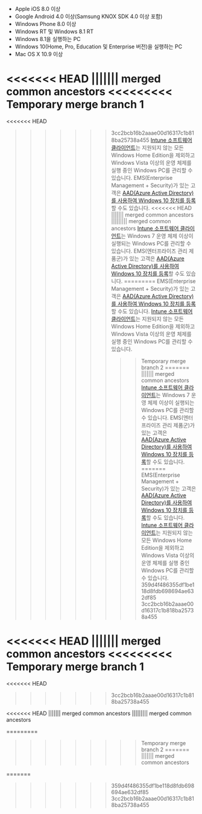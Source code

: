 
  - Apple iOS 8.0 이상
  - Google Android 4.0 이상(Samsung KNOX SDK 4.0 이상 포함)
  - Windows Phone 8.0 이상
  - Windows RT 및 Windows 8.1 RT
  - Windows 8.1을 실행하는 PC
  - Windows 10(Home, Pro, Education 및 Enterprise 버전)을 실행하는 PC
  - Mac OS X 10.9 이상

<<<<<<< HEAD
||||||| merged common ancestors
<<<<<<<<< Temporary merge branch 1
=======
<<<<<<< HEAD
>>>>>>> 3cc2bcb16b2aaae00d16317c1b818ba25738a455
[Intune 소프트웨어 클라이언트](/intune/deploy-use/manage-windows-pcs-with-microsoft-intune)는 지원되지 않는 모든 Windows Home Edition을 제외하고 Windows Vista 이상의 운영 체제를 실행 중인 Windows PC를 관리할 수 있습니다.  EMS(Enterprise Management + Security)가 있는 고객은 [AAD(Azure Active Directory)를 사용하여 Windows 10 장치를 등록](set-up-windows-device-management-with-microsoft-intune.md#azure-active-directory-enrollment)할 수도 있습니다.
<<<<<<< HEAD
||||||| merged common ancestors
||||||||| merged common ancestors
[Intune 소프트웨어 클라이언트](/intune/deploy-use/manage-windows-pcs-with-microsoft-intune)는 Windows 7 운영 체제 이상이 실행되는 Windows PC를 관리할 수 있습니다. EMS(엔터프라이즈 관리 제품군)가 있는 고객은 [AAD(Azure Active Directory)를 사용하여 Windows 10 장치를 등록](https://docs.microsoft.com/active-directory/active-directory-azureadjoin-windows10-devices-overview)할 수도 있습니다.
=========
EMS(Enterprise Management + Security)가 있는 고객은 [AAD(Azure Active Directory)를 사용하여 Windows 10 장치를 등록](/intune/deploy-use/set-up-windows-device-management-with-microsoft-intune#azure-active-directory-enrollment)할 수도 있습니다. [Intune 소프트웨어 클라이언트](/intune/deploy-use/manage-windows-pcs-with-microsoft-intune)는 지원되지 않는 모든 Windows Home Edition을 제외하고 Windows Vista 이상의 운영 체제를 실행 중인 Windows PC를 관리할 수 있습니다.  
>>>>>>>>> Temporary merge branch 2
=======
||||||| merged common ancestors
[Intune 소프트웨어 클라이언트](/intune/deploy-use/manage-windows-pcs-with-microsoft-intune)는 Windows 7 운영 체제 이상이 실행되는 Windows PC를 관리할 수 있습니다. EMS(엔터프라이즈 관리 제품군)가 있는 고객은 [AAD(Azure Active Directory)를 사용하여 Windows 10 장치를 등록](https://docs.microsoft.com/active-directory/active-directory-azureadjoin-windows10-devices-overview)할 수도 있습니다.
=======
EMS(Enterprise Management + Security)가 있는 고객은 [AAD(Azure Active Directory)를 사용하여 Windows 10 장치를 등록](/intune/deploy-use/set-up-windows-device-management-with-microsoft-intune#azure-active-directory-enrollment)할 수도 있습니다. [Intune 소프트웨어 클라이언트](/intune/deploy-use/manage-windows-pcs-with-microsoft-intune)는 지원되지 않는 모든 Windows Home Edition을 제외하고 Windows Vista 이상의 운영 체제를 실행 중인 Windows PC를 관리할 수 있습니다.  
>>>>>>> 359d4f486355df1be118d8fdb698694ae632df85
>>>>>>> 3cc2bcb16b2aaae00d16317c1b818ba25738a455


<<<<<<< HEAD
||||||| merged common ancestors
<<<<<<<<< Temporary merge branch 1
=======
<<<<<<< HEAD
>>>>>>> 3cc2bcb16b2aaae00d16317c1b818ba25738a455
<!--HONumber=Sep16_HO2-->
<<<<<<< HEAD
||||||| merged common ancestors
||||||||| merged common ancestors
<!--HONumber=Sep16_HO1-->
=========
<!--HONumber=Oct16_HO3-->
>>>>>>>>> Temporary merge branch 2
=======
||||||| merged common ancestors
<!--HONumber=Sep16_HO1-->
=======
<!--HONumber=Oct16_HO3-->
>>>>>>> 359d4f486355df1be118d8fdb698694ae632df85
>>>>>>> 3cc2bcb16b2aaae00d16317c1b818ba25738a455


